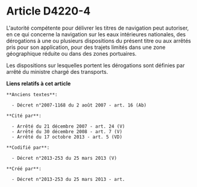 # Article D4220-4

L'autorité compétente pour délivrer les titres de navigation peut autoriser, en ce qui concerne la navigation sur les eaux
intérieures nationales, des dérogations à une ou plusieurs dispositions du présent titre ou aux arrêtés pris pour son
application, pour des trajets limités dans une zone géographique réduite ou dans des zones portuaires.

Les dispositions sur lesquelles portent les dérogations sont définies par arrêté du ministre chargé des transports.

**Liens relatifs à cet article**

	**Anciens textes**:

	  - Décret n°2007-1168 du 2 août 2007 - art. 16 (Ab)

	**Cité par**:

	  - Arrêté du 21 décembre 2007 - art. 24 (V)
	  - Arrêté du 30 décembre 2008 - art. 7 (V)
	  - Arrêté du 17 octobre 2013 - art. 5 (VD)

	**Codifié par**:

	  - Décret n°2013-253 du 25 mars 2013 (V)

	**Créé par**:

	  - Décret n°2013-253 du 25 mars 2013 - art.
